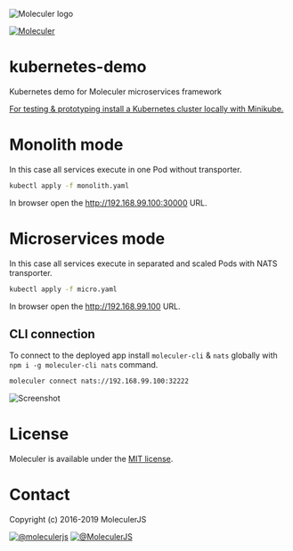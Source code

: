 ![Moleculer logo](http://moleculer.services/images/banner.png)

[![Moleculer](https://badgen.net/badge/Powered%20by/Moleculer/0e83cd)](https://moleculer.services)

# kubernetes-demo
Kubernetes demo for Moleculer microservices framework

[For testing & prototyping install a Kubernetes cluster locally with Minikube.](INSTALL.md)

# Monolith mode
In this case all services execute in one Pod without transporter.

```bash
kubectl apply -f monolith.yaml
```
In browser open the http://192.168.99.100:30000 URL.


# Microservices mode
In this case all services execute in separated and scaled Pods with NATS transporter.

```bash
kubectl apply -f micro.yaml
```
In browser open the http://192.168.99.100 URL.

## CLI connection
To connect to the deployed app install `moleculer-cli` & `nats` globally with `npm i -g moleculer-cli nats` command.

```bash
moleculer connect nats://192.168.99.100:32222
```

![Screenshot](https://user-images.githubusercontent.com/306521/59964682-fb981780-9503-11e9-8f56-6c66af244a13.png)

# License
Moleculer is available under the [MIT license](https://tldrlegal.com/license/mit-license).

# Contact
Copyright (c) 2016-2019 MoleculerJS

[![@moleculerjs](https://img.shields.io/badge/github-moleculerjs-green.svg)](https://github.com/moleculerjs) [![@MoleculerJS](https://img.shields.io/badge/twitter-MoleculerJS-blue.svg)](https://twitter.com/MoleculerJS)
